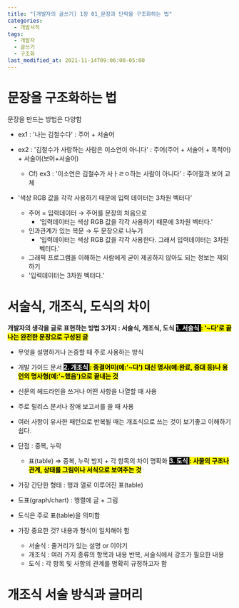 ```yaml
---
title: "[개발자의 글쓰기] 1장 01_문장과 단락을 구조화하는 법"
categories:
  - 개발서적
tags:
  - 개발자
  - 글쓰기
  - 구조화
last_modified_at: 2021-11-14T09:06:00-05:00
---
```

# 문장을 구조화하는 법
문장을 만드는 방법은 다양함
  - ex1 : '나는 김철수다' : 주어 + 서술어
  - ex2 : '김철수가 사랑하는 사람은 이소연이 아니다' : 주어(주어 + 서술어 + 목적어) + 서술어(보어+서술어)
    - Cf) ex3 : '이소연은 김철수가 사ㅏㄹㅇ하는 사람이 아니다' : 주어절과 보어 교체

  - '색상 RGB 값을 각각 사용하기 때문에 입력 데이터는 3차원 벡터다'
    - 주어 = 입력데이터 → 주어를 문장의 처음으로
      - '입력데이터는 색상 RGB 값을 각각 사용하기 때문에 3차원 벡터다.'
    - 인과관계가 있는 복문 → 두 문장으로 나누기
      - '입력데이터는 색상 RGB 값을 각각 사용한다. 그래서 입력데이터는 3차원 벡터다.'
    -  그래픽 프로그램을 이해하는 사람에게 굳이 제공하지 않아도 되는 정보는 제외하기
      - '입력데이터는 3차원 벡터다.' 

# 서술식, 개조식, 도식의 차이
**개발자의 생각을 글로 표현하는 방법 3가지 : 서술식, 개조식, 도식**
**<mark style="background-color: black;"><span style="color:white">1. 서술식 </span><mark> : '~다'로 끝나는 완전한 문장으로 구성된 글**
  - 무엇을 설명하거나 논증할 때 주로 사용하는 방식
  - 개발 가이드 문서
**<mark style="background-color: black;"><span style="color:white">2. 개조식 </span><mark> : 종결어미(예:'~다') 대신 명사(예:완료, 증대 등)나 용언의 명사형(예:'~했음')으로 끝내는 것**
  - 신문의 헤드라인을 쓰거나 어떤 사항을 나열할 때 사용
  - 주로 릴리스 문서나 장애 보고서를 쓸 때 사용
  - 여러 사항이 유사한 패턴으로 반복될 때는 개조식으로 쓰는 것이 보기좋고 이해하기 쉽다.
  - 단점 : 중복, 누락
    - 표(table) ⇒ 중복, 누락 방지 + 각 항목의 차이 명확화
**<mark style="background-color: black;"><span style="color:white">3. 도식 </span><mark> : 사물의 구조나 관계, 상태를 그림이나 서식으로 보여주는 것**
  - 가장 간단한 형태 : 행과 열로 이루어진 표(table)
  - 도표(graph/chart) : 행렬에 글 + 그림
  - 도식은 주로 표(table)을 의미함

- 가장 중요한 것? 내용과 형식이 일치해야 함
  - 서술식 : 줄거리가 있는 설명 or 이야기
  - 개조식 : 여러 가지 종류의 항목과 내용 반복, 서술식에서 강조가 필요한 내용
  - 도식 : 각 항목 및 사항의 관계를 명확히 규정하고자 함

# 개조식 서술 방식과 글머리 

